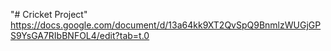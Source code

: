 "# Cricket Project"  
https://docs.google.com/document/d/13a64kk9XT2QvSpQ9BnmlzWUGjGPS9YsGA7RIbBNFOL4/edit?tab=t.0
